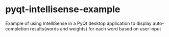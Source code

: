 # pyqt-intellisense-example
Example of using IntelliSense in a PyQt desktop application to display auto-completion results(words and weights) for each word based on user input
